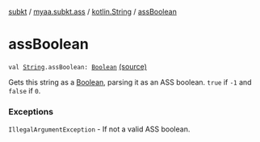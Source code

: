 [subkt](../../index.md) / [myaa.subkt.ass](../index.md) / [kotlin.String](index.md) / [assBoolean](./ass-boolean.md)

# assBoolean

`val `[`String`](https://kotlinlang.org/api/latest/jvm/stdlib/kotlin/-string/index.html)`.assBoolean: `[`Boolean`](https://kotlinlang.org/api/latest/jvm/stdlib/kotlin/-boolean/index.html) [(source)](https://github.com/Myaamori/SubKt/blob/0.1.9/src/main/kotlin/myaa/subkt/ass/parser.kt#L833)

Gets this string as a [Boolean](https://kotlinlang.org/api/latest/jvm/stdlib/kotlin/-boolean/index.html), parsing it as an ASS boolean.
`true` if `-1` and `false` if `0`.

### Exceptions

`IllegalArgumentException` - If not a valid ASS boolean.